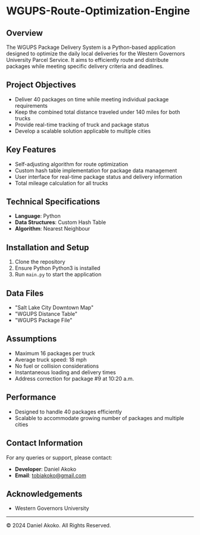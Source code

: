 # WGUPS-Route-Optimization-Engine

## Overview
The WGUPS Package Delivery System is a Python-based application designed to optimize the daily local deliveries for the Western Governors University Parcel Service. It aims to efficiently route and distribute packages while meeting specific delivery criteria and deadlines.

## Project Objectives
- Deliver 40 packages on time while meeting individual package requirements
- Keep the combined total distance traveled under 140 miles for both trucks
- Provide real-time tracking of truck and package status
- Develop a scalable solution applicable to multiple cities

## Key Features
- Self-adjusting algorithm for route optimization
- Custom hash table implementation for package data management
- User interface for real-time package status and delivery information
- Total mileage calculation for all trucks

## Technical Specifications
- **Language**: Python
- **Data Structures**: Custom Hash Table
- **Algorithm**: Nearest Neighbour

## Installation and Setup
1. Clone the repository
2. Ensure Python Python3 is installed
3. Run `main.py` to start the application

## Data Files
- "Salt Lake City Downtown Map"
- "WGUPS Distance Table"
- "WGUPS Package File"

## Assumptions
- Maximum 16 packages per truck
- Average truck speed: 18 mph
- No fuel or collision considerations
- Instantaneous loading and delivery times
- Address correction for package #9 at 10:20 a.m.

## Performance
- Designed to handle 40 packages efficiently
- Scalable to accommodate growing number of packages and multiple cities

## Contact Information
For any queries or support, please contact:
- **Developer**: Daniel Akoko
- **Email**: tobiakoko@gmail.com

## Acknowledgements
- Western Governors University

---

© 2024 Daniel Akoko. All Rights Reserved.
